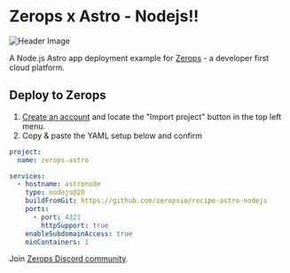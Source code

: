 # Zerops x Astro - Nodejs!!

![Header Image](header.png)

A Node.js Astro app deployment example for [Zerops](https://zerops.io) - a developer first cloud platform.

## Deploy to Zerops

1. [Create an account](https://app.zerops.io/registration) and locate the "Import project" button in the top left menu.
2. Copy & paste the YAML setup below and confirm

```yaml
project:
  name: zerops-astro

services:
  - hostname: astronode
    type: nodejs@20
    buildFromGit: https://github.com/zeropsio/recipe-astro-nodejs
    ports:
      - port: 4321
        httpSupport: true
    enableSubdomainAccess: true
    minContainers: 1
```

Join [Zerops Discord community](https://discord.com/invite/WDvCZ54).
